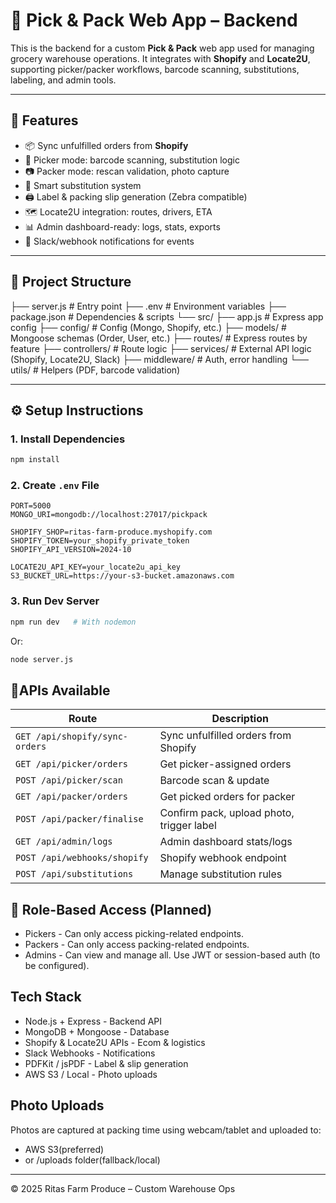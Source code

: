# 🧺 Pick & Pack Web App – Backend

This is the backend for a custom **Pick & Pack** web app used for managing grocery warehouse operations. It integrates with **Shopify** and **Locate2U**, supporting picker/packer workflows, barcode scanning, substitutions, labeling, and admin tools.

---

## 🚀 Features

- 📦 Sync unfulfilled orders from **Shopify**
- 🧍 Picker mode: barcode scanning, substitution logic
- 📷 Packer mode: rescan validation, photo capture
- 🔁 Smart substitution system
- 🖨️ Label & packing slip generation (Zebra compatible)
- 🗺️ Locate2U integration: routes, drivers, ETA
- 📊 Admin dashboard-ready: logs, stats, exports
- 🔔 Slack/webhook notifications for events

---

## 🧱 Project Structure
├── server.js # Entry point
├── .env # Environment variables 
├── package.json # Dependencies & scripts
└── src/
        ├── app.js # Express app config
        ├── config/               # Config (Mongo, Shopify, etc.)
        ├── models/               # Mongoose schemas (Order, User, etc.)
        ├── routes/               # Express routes by feature
        ├── controllers/          # Route logic
        ├── services/             # External API logic (Shopify, Locate2U, Slack)
        ├── middleware/           # Auth, error handling
        └── utils/                # Helpers (PDF, barcode validation)

---

## ⚙️ Setup Instructions

### 1. Install Dependencies

```bash
npm install
```

### 2. Create ```.env``` File
```
PORT=5000
MONGO_URI=mongodb://localhost:27017/pickpack

SHOPIFY_SHOP=ritas-farm-produce.myshopify.com
SHOPIFY_TOKEN=your_shopify_private_token
SHOPIFY_API_VERSION=2024-10

LOCATE2U_API_KEY=your_locate2u_api_key
S3_BUCKET_URL=https://your-s3-bucket.amazonaws.com
```

### 3. Run Dev Server
```bash
npm run dev   # With nodemon
```
Or:
```bash
node server.js
```

## 🔌APIs Available
| Route                       | Description                            |
|----------------------------|----------------------------------------|
| `GET /api/shopify/sync-orders` | Sync unfulfilled orders from Shopify    |
| `GET /api/picker/orders`       | Get picker-assigned orders              |
| `POST /api/picker/scan`        | Barcode scan & update                   |
| `GET /api/packer/orders`       | Get picked orders for packer            |
| `POST /api/packer/finalise`    | Confirm pack, upload photo, trigger label |
| `GET /api/admin/logs`          | Admin dashboard stats/logs              |
| `POST /api/webhooks/shopify`   | Shopify webhook endpoint                |
| `POST /api/substitutions`      | Manage substitution rules               |

## 🔐 Role-Based Access (Planned)
- Pickers - Can only access picking-related endpoints.
- Packers - Can only access packing-related endpoints.
- Admins - Can view and manage all.
Use JWT or session-based auth (to be configured).

## Tech Stack
- Node.js + Express - Backend API
- MongoDB + Mongoose - Database
- Shopify & Locate2U APIs - Ecom & logistics
- Slack Webhooks - Notifications
- PDFKit / jsPDF - Label & slip generation
- AWS S3 / Local - Photo uploads

## Photo Uploads
Photos are captured at packing time using webcam/tablet and uploaded to:
- AWS S3(preferred)
- or /uploads folder(fallback/local)

---
© 2025 Ritas Farm Produce – Custom Warehouse Ops